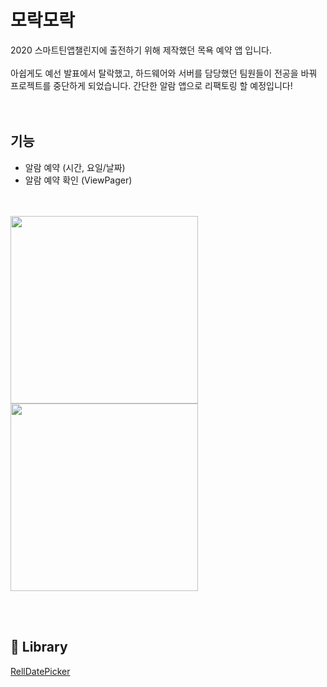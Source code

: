 # 모락모락

2020 스마트틴앱챌린지에 출전하기 위해 제작했던 목욕 예약 앱 입니다.<br><br>
아쉽게도 예선 발표에서 탈락했고, 하드웨어와 서버를 담당했던 팀원들이 전공을 바꿔 프로젝트를 중단하게 되었습니다.
간단한 알람 앱으로 리팩토링 할 예정입니다! <br><br><br>


## 기능
- 알람 예약 (시간, 요일/날짜)<br>
- 알람 예약 확인 (ViewPager) <br><br><br>

<img src="https://user-images.githubusercontent.com/57486593/121766333-01bdad80-cb8c-11eb-9ed9-1ce8d39c7c4f.gif" width="300"> <img src="https://user-images.githubusercontent.com/57486593/121766076-768fe800-cb8a-11eb-82d3-deff9f095f3e.gif" width="300">

<br><br>

## 📂 Library

[RellDatePicker](https://github.com/karrel84/RellDatePicker)

